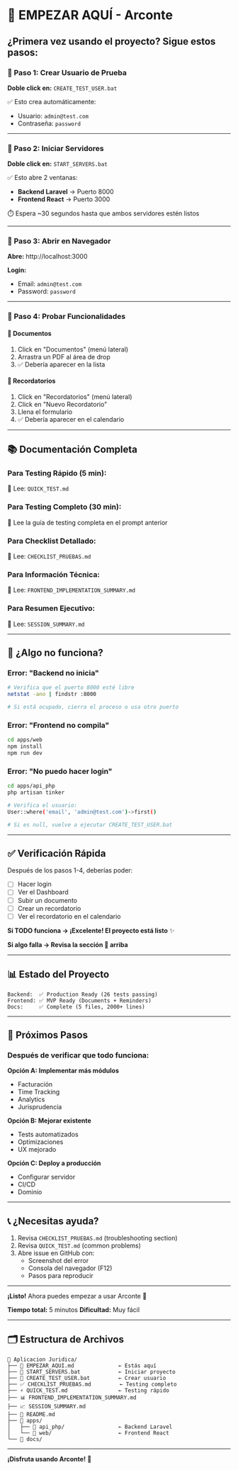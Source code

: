 # 🚀 EMPEZAR AQUÍ - Arconte

## ¿Primera vez usando el proyecto? Sigue estos pasos:

### 📌 Paso 1: Crear Usuario de Prueba
**Doble click en:** `CREATE_TEST_USER.bat`

✅ Esto crea automáticamente:
- Usuario: `admin@test.com`
- Contraseña: `password`

---

### 📌 Paso 2: Iniciar Servidores
**Doble click en:** `START_SERVERS.bat`

✅ Esto abre 2 ventanas:
- **Backend Laravel** → Puerto 8000
- **Frontend React** → Puerto 3000

⏱️ Espera ~30 segundos hasta que ambos servidores estén listos

---

### 📌 Paso 3: Abrir en Navegador
**Abre:** http://localhost:3000

**Login:**
- Email: `admin@test.com`
- Password: `password`

---

### 📌 Paso 4: Probar Funcionalidades

#### 📄 Documentos
1. Click en "Documentos" (menú lateral)
2. Arrastra un PDF al área de drop
3. ✅ Debería aparecer en la lista

#### 📅 Recordatorios
1. Click en "Recordatorios" (menú lateral)
2. Click en "Nuevo Recordatorio"
3. Llena el formulario
4. ✅ Debería aparecer en el calendario

---

## 📚 Documentación Completa

### Para Testing Rápido (5 min):
📖 Lee: `QUICK_TEST.md`

### Para Testing Completo (30 min):
📖 Lee la guía de testing completa en el prompt anterior

### Para Checklist Detallado:
📖 Lee: `CHECKLIST_PRUEBAS.md`

### Para Información Técnica:
📖 Lee: `FRONTEND_IMPLEMENTATION_SUMMARY.md`

### Para Resumen Ejecutivo:
📖 Lee: `SESSION_SUMMARY.md`

---

## 🐛 ¿Algo no funciona?

### Error: "Backend no inicia"
```bash
# Verifica que el puerto 8000 esté libre
netstat -ano | findstr :8000

# Si está ocupado, cierra el proceso o usa otro puerto
```

### Error: "Frontend no compila"
```bash
cd apps/web
npm install
npm run dev
```

### Error: "No puedo hacer login"
```bash
cd apps/api_php
php artisan tinker

# Verifica el usuario:
User::where('email', 'admin@test.com')->first()

# Si es null, vuelve a ejecutar CREATE_TEST_USER.bat
```

---

## ✅ Verificación Rápida

Después de los pasos 1-4, deberías poder:

- [ ] Hacer login
- [ ] Ver el Dashboard
- [ ] Subir un documento
- [ ] Crear un recordatorio
- [ ] Ver el recordatorio en el calendario

**Si TODO funciona → ¡Excelente! El proyecto está listo** ✨

**Si algo falla → Revisa la sección 🐛 arriba**

---

## 📊 Estado del Proyecto

```
Backend:  ✅ Production Ready (26 tests passing)
Frontend: ✅ MVP Ready (Documents + Reminders)
Docs:     ✅ Complete (5 files, 2000+ lines)
```

---

## 🎯 Próximos Pasos

### Después de verificar que todo funciona:

**Opción A: Implementar más módulos**
- Facturación
- Time Tracking
- Analytics
- Jurisprudencia

**Opción B: Mejorar existente**
- Tests automatizados
- Optimizaciones
- UX mejorado

**Opción C: Deploy a producción**
- Configurar servidor
- CI/CD
- Dominio

---

## 📞 ¿Necesitas ayuda?

1. Revisa `CHECKLIST_PRUEBAS.md` (troubleshooting section)
2. Revisa `QUICK_TEST.md` (common problems)
3. Abre issue en GitHub con:
   - Screenshot del error
   - Consola del navegador (F12)
   - Pasos para reproducir

---

**¡Listo!** Ahora puedes empezar a usar Arconte 🎉

**Tiempo total:** 5 minutos
**Dificultad:** Muy fácil

---

## 🗂️ Estructura de Archivos

```
📁 Aplicacion Juridica/
├── 📜 EMPEZAR_AQUI.md              ← Estás aquí
├── 🔧 START_SERVERS.bat            ← Iniciar proyecto
├── 👤 CREATE_TEST_USER.bat         ← Crear usuario
├── ✅ CHECKLIST_PRUEBAS.md         ← Testing completo
├── ⚡ QUICK_TEST.md                ← Testing rápido
├── 📊 FRONTEND_IMPLEMENTATION_SUMMARY.md
├── 📈 SESSION_SUMMARY.md
├── 📖 README.md
├── 📁 apps/
│   ├── 📁 api_php/                 ← Backend Laravel
│   └── 📁 web/                     ← Frontend React
└── 📁 docs/
```

---

**¡Disfruta usando Arconte!** 🚀
